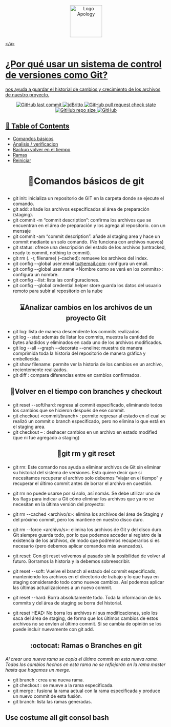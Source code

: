 <p align="center">
    <a href="#" rel="noopener">
        <img width=100px height=100px src="[https://i.imgur.com/mDUSNyd.png](https://i.imgur.com/NhBBsZ9.png)" alt="Logo Apology">
        
    </a>
</p>

# ¿Por qué usar un sistema de control de versiones como Git?
nos ayuda a guardar el historial de cambios y crecimiento de los archivos de nuestro proyecto.
<div align="center">

![GitHub last commit](https://img.shields.io/github/last-commit/jdBritto/Directory?color=blue)
![jdBritto](https://img.shields.io/badge/jdBritto-welcome-brightgreen)
![GitHub pull request check state](https://img.shields.io/github/status/s/pulls/jdBritto/Directory/1)
![GitHub repo size](https://img.shields.io/github/repo-size/jdBritto/Directory?color=greem&label=peso%20repo&logo=jeff&logoColor=red&style=plastic)
![GitHub](https://img.shields.io/github/license/jdBritto/Directory)


</div>

## 📝 Table of Contents
- [Comandos básicos](#basic-comand)
- [Analisis / verificacion](#analytic)
- [Backup volver en el tiempo](#restore)
- [Ramas](#ramas)
- [Reiniciar](#reset)
<!--[Usage](#usage)
- [Technology Stack](#tech-stack)
- [Contributing](../CONTRIBUTING.md)
- [Authors](#authors)
- [Acknowledgments](#acknowledgments) -->

# <p align="center">🧐Comandos básicos de git <a name ="basic-comand"></a></p>

- git init: inicializa un repositorio de GIT en la carpeta donde se ejecute el comando.
- git add: añade los archivos especificados al área de preparación (staging).
- git commit -m “commit description”: confirma los archivos que se encuentran en el área de preparación y los agrega al repositorio. con un mensaje
- git commit -am “commit description”: añade al staging area y hace un commit mediante un solo comando. (No funciona con archivos nuevos)
- git status: ofrece una descripción del estado de los archivos (untracked, ready to commit, nothing to commit).
- git rm (. -r, filename) (–cached): remueve los archivos del index.
- git config --global user.email tu@email.com: configura un email.
- git config --global user.name <Nombre como se verá en los commits>: configura un nombre.
- git config --list: lista las configuraciones.
- git config --global credential.helper store  guarda los datos del usuario remoto para subir al repositorio en la nube
## <p align="center">⌛Analizar cambios en los archivos de un proyecto Git <a name="analytic"></a></p>
- git log: lista de manera descendente los commits realizados.
- git log --stat: además de listar los commits, muestra la cantidad de bytes añadidos y eliminados en cada uno de los archivos modificados.
- git log --all --graph --decorate --oneline: muestra de manera comprimida toda la historia del repositorio de manera gráfica y embellecida.
- git show filename: permite ver la historia de los cambios en un archivo, recientemente realizados.
- git diff <commit1> <commit2>: compara diferencias entre en cambios confirmados.

## <p align="center">📱Volver en el tiempo con branches y checkout <a name="restore"></a></p>

- git reset <commit> --soft/hard: regresa al commit especificado, eliminando todos los cambios que se hicieron después de ese commit.
- git checkout <commit/branch> <filename>: permite regresar al estado en el cual se realizó un commit o branch especificado, pero no elimina lo que está en el staging area.
- git checkout – <filePath>: deshacer cambios en un archivo en estado modified (que ni fue agregado a staging)
## <p align="center">👀git rm y git reset</p><a name="reset"></a>
- git rm: Este comando nos ayuda a eliminar archivos de Git sin eliminar su historial del sistema de versiones. Esto quiere decir que si necesitamos recuperar el archivo solo debemos “viajar en el tiempo” y recuperar el último commit antes de borrar el archivo en cuestión.
- git rm no puede usarse por sí solo, así nomás. Se debe utilizar uno de los flags para indicar a Git cómo eliminar los archivos que ya no se necesitan en la última versión del proyecto:

- git rm --cached <archivo/s>: elimina los archivos del área de Staging y del próximo commit, pero los mantiene en nuestro disco duro.
- git rm --force <archivo/s>: elimina los archivos de Git y del disco duro. Git siempre guarda todo, por lo que podemos acceder al registro de la existencia de los archivos, de modo que podremos recuperarlos si es necesario (pero debemos aplicar comandos más avanzados).
- <p>git reset: Con git reset volvemos al pasado sin la posibilidad de volver al futuro. Borramos la historia y la debemos sobreescribir.</p>

- git reset --soft: Vuelve el branch al estado del commit especificado, manteniendo los archivos en el directorio de trabajo y lo que haya en staging considerando todo como nuevos cambios. Así podemos aplicar las últimas actualizaciones a un nuevo commit.
- git reset --hard: Borra absolutamente todo. Toda la información de los commits y del área de staging se borra del historial.
- git reset HEAD: No borra los archivos ni sus modificaciones, solo los saca del área de staging, de forma que los últimos cambios de estos archivos no se envíen al último commit. Si se cambia de opinión se los puede incluir nuevamente con git add.

## <p align="center">:octocat: Ramas o Branches en git <a name="ramas"></a></p>
*Al crear una nueva rama se copia el último commit en esta nueva rama. Todos los cambios hechos en esta rama no se reflejarán en la rama master hasta que hagamos un merge.*

- git branch <new branch>: crea una nueva rama.
- git checkout <branch name>: se mueve a la rama especificada.
- git merge <branch name>: fusiona la rama actual con la rama especificada y produce un nuevo commit de esta fusión.
- git branch: lista las ramas generadas.

## Use costume all git consol bash
